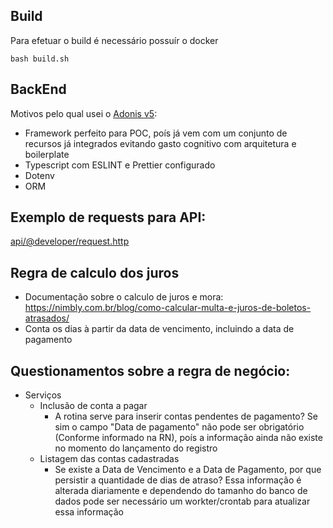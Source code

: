 ## Build
Para efetuar o build é necessário possuír o docker
```shell
bash build.sh
```

## BackEnd
Motivos pelo qual usei o [Adonis v5](https://preview.adonisjs.com/):
  * Framework perfeito para POC, poís já vem com um conjunto de recursos já integrados evitando gasto cognitivo com arquitetura e boilerplate
  * Typescript com ESLINT e Prettier configurado
  * Dotenv
  * ORM

## Exemplo de requests para API:
[api/@developer/request.http](https://github.com/ymoreiratiti/TestePraticoNode/blob/main/api/%40developer/request.http)

## Regra de calculo dos juros
* Documentação sobre o calculo de juros e mora: https://nimbly.com.br/blog/como-calcular-multa-e-juros-de-boletos-atrasados/
* Conta os dias à partir da data de vencimento, incluindo a data de pagamento

## Questionamentos sobre a regra de negócio:
* Serviços
  * Inclusão de conta a pagar
    * A rotina serve para inserir contas pendentes de pagamento? Se sim o campo "Data de pagamento" não pode ser obrigatório (Conforme informado na RN), poís a informação ainda não existe no momento do lançamento do registro
  * Listagem das contas cadastradas
    * Se existe a Data de Vencimento e a Data de Pagamento, por que persistir a quantidade de dias de atraso? Essa informação é alterada diariamente e dependendo do tamanho do banco de dados pode ser necessário um workter/crontab para atualizar essa informação 
